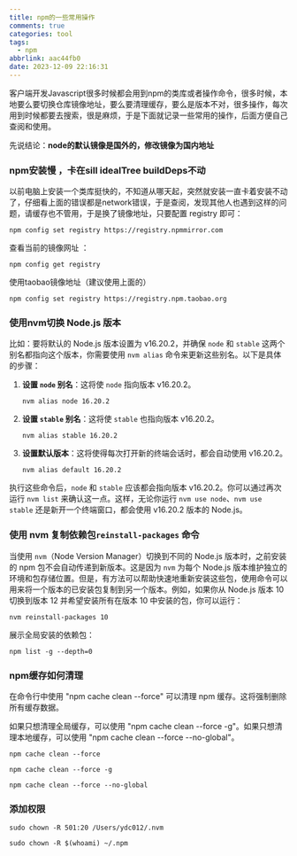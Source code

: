 ```yaml
---
title: npm的一些常用操作
comments: true
categories: tool
tags:
  - npm
abbrlink: aac44fb0
date: 2023-12-09 22:16:31
---
```


客户端开发Javascript很多时候都会用到npm的类库或者操作命令，很多时候，本地要么要切换仓库镜像地址，要么要清理缓存，要么是版本不对，很多操作，每次用到时候都要去搜索，很是麻烦，于是下面就记录一些常用的操作，后面方便自己查阅和使用。
<!--more-->
先说结论：**node的默认镜像是国外的，修改镜像为国内地址**

### npm安装慢 ，卡在sill idealTree buildDeps不动

以前电脑上安装一个类库挺快的，不知道从哪天起，突然就安装一直卡着安装不动了，仔细看上面的错误都是network错误，于是查阅，发现其他人也遇到这样的问题，请缓存也不管用，于是换了镜像地址，只要配置 registry 即可：

```shell
npm config set registry https://registry.npmmirror.com
```

查看当前的镜像网址 ：

```shell
npm config get registry 
```

使用taobao镜像地址（建议使用上面的）

```shell
npm config set registry https://registry.npm.taobao.org 
```

### 使用nvm切换 Node.js 版本

比如：要将默认的 Node.js 版本设置为 v16.20.2，并确保 `node` 和 `stable` 这两个别名都指向这个版本，你需要使用 `nvm alias` 命令来更新这些别名。以下是具体的步骤：

1. **设置 `node` 别名**：这将使 `node` 指向版本 v16.20.2。

   ```shell
   nvm alias node 16.20.2
   ```

2. **设置 `stable` 别名**：这将使 `stable` 也指向版本 v16.20.2。

   ```shell
   nvm alias stable 16.20.2
   ```

3. **设置默认版本**：这将使得每次打开新的终端会话时，都会自动使用 v16.20.2。

   ```shell
   nvm alias default 16.20.2
   ```

执行这些命令后，`node` 和 `stable` 应该都会指向版本 v16.20.2。你可以通过再次运行 `nvm list` 来确认这一点。这样，无论你运行 `nvm use node`、`nvm use stable` 还是新开一个终端窗口，都会使用 v16.20.2 版本的 Node.js。

### 使用 nvm 复制依赖包`reinstall-packages` 命令

当使用 `nvm`（Node Version Manager）切换到不同的 Node.js 版本时，之前安装的 npm 包不会自动传递到新版本。这是因为 `nvm` 为每个 Node.js 版本维护独立的环境和包存储位置。但是，有方法可以帮助快速地重新安装这些包，使用命令可以用来将一个版本的已安装包复制到另一个版本。例如，如果你从 Node.js 版本 10 切换到版本 12 并希望安装所有在版本 10 中安装的包，你可以运行：

```shell
nvm reinstall-packages 10
```

展示全局安装的依赖包：

```shell
npm list -g --depth=0
```

### npm缓存如何清理

在命令行中使用 "npm cache clean --force" 可以清理 npm 缓存。这将强制删除所有缓存数据。

如果只想清理全局缓存，可以使用 "npm cache clean --force -g"。如果只想清理本地缓存，可以使用 "npm cache clean --force --no-global"。

```shell
npm cache clean --force
```

```shell
npm cache clean --force -g
```

```shell
npm cache clean --force --no-global
```

### 添加权限

```shell
sudo chown -R 501:20 /Users/ydc012/.nvm
```

```shell
sudo chown -R $(whoami) ~/.npm
```

